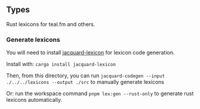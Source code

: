 ## Types
Rust lexicons for teal.fm and others.

### Generate lexicons
You will need to install [jacquard-lexicon](https://crates.io/crates/jacquard-lexicon) for lexicon code generation.

Install with:
`cargo install jacquard-lexicon`

Then, from this directory, you can run `jacquard-codegen --input ./../../lexicons --output ./src` to manually generate lexicons

Or: run the workspace command `pnpm lex:gen --rust-only` to generate rust lexicons automatically.
